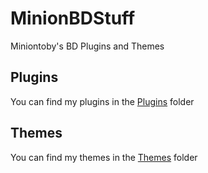 # MinionBDStuff
Miniontoby's BD Plugins and Themes

## Plugins

You can find my plugins in the [Plugins](Plugins/) folder

## Themes

You can find my themes in the [Themes](Themes/) folder


